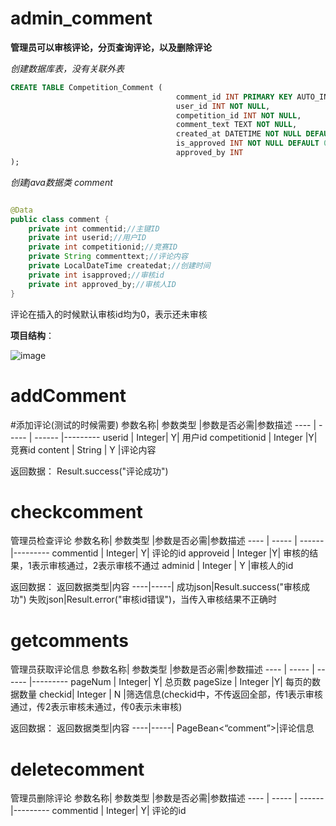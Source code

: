 # admin_comment
**管理员可以审核评论，分页查询评论，以及删除评论**


*创建数据库表，没有关联外表*
```SQL
CREATE TABLE Competition_Comment (
                                     comment_id INT PRIMARY KEY AUTO_INCREMENT,      -- 自增ID，主键
                                     user_id INT NOT NULL,                           -- 用户ID，外键，不能为空
                                     competition_id INT NOT NULL,                    -- 竞赛ID，外键，不能为空
                                     comment_text TEXT NOT NULL,                     -- 评论内容，不能为空
                                     created_at DATETIME NOT NULL DEFAULT CURRENT_TIMESTAMP,  -- 创建时间，默认为当前时间
                                     is_approved INT NOT NULL DEFAULT 0,         -- 是否审核，默认0（未审核），不能为空
                                     approved_by INT                            -- 审核人ID，可为空
);
```

*创建java数据类 comment*


```java

@Data
public class comment {
    private int commentid;//主键ID
    private int userid;//用户ID
    private int competitionid;//竞赛ID
    private String commenttext;//评论内容
    private LocalDateTime createdat;//创建时间
    private int isapproved;//审核id
    private int approved_by;//审核人ID
}
``` 
评论在插入的时候默认审核id均为0，表示还未审核

**项目结构**：


![image](https://github.com/user-attachments/assets/63021e77-e32d-4ad0-91d1-dad37f999f25)



# addComment
#添加评论(测试的时候需要)
参数名称| 参数类型 |参数是否必需|参数描述
 ---- | ----- | ------  |---------
userid  | Integer| Y| 用户id
competitionid | Integer |Y| 竞赛id
content | String | Y |评论内容

返回数据：
Result.success("评论成功")


# checkcomment
管理员检查评论
参数名称| 参数类型 |参数是否必需|参数描述
 ---- | ----- | ------  |---------
commentid  | Integer| Y| 评论的id
approveid | Integer |Y| 审核的结果，1表示审核通过，2表示审核不通过
adminid | Integer | Y |审核人的id

返回数据：
返回数据类型|内容
----|-----|
成功json|Result.success("审核成功")
失败json|Result.error("审核id错误")，当传入审核结果不正确时

# getcomments
管理员获取评论信息
参数名称| 参数类型 |参数是否必需|参数描述
 ---- | ----- | ------  |---------
pageNum | Integer| Y| 总页数
pageSize | Integer |Y| 每页的数据数量
checkid| Integer | N |筛选信息(checkid中，不传返回全部，传1表示审核通过，传2表示审核未通过，传0表示未审核)

返回数据：
返回数据类型|内容
----|-----|
PageBean<“comment”>|评论信息



# deletecomment
管理员删除评论
参数名称| 参数类型 |参数是否必需|参数描述
 ---- | ----- | ------  |---------
commentid  | Integer| Y| 评论的id
